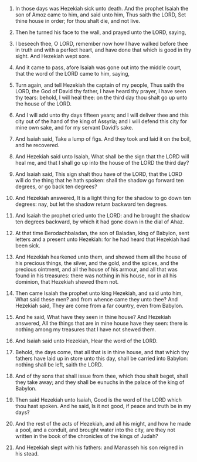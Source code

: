 1. In those days was Hezekiah sick unto death. And the prophet
Isaiah the son of Amoz came to him, and said unto him, Thus saith the
LORD, Set thine house in order; for thou shalt die, and not live.

2. Then he turned his face to the wall, and prayed unto the LORD,
saying,

3. I beseech thee, O LORD, remember now how I have walked
before thee in truth and with a perfect heart, and have done that
which is good in thy sight. And Hezekiah wept sore.

4. And it came to pass, afore Isaiah was gone out into the middle
court, that the word of the LORD came to him, saying,

5. Turn again,
and tell Hezekiah the captain of my people, Thus saith the LORD, the
God of David thy father, I have heard thy prayer, I have seen thy
tears: behold, I will heal thee: on the third day thou shalt go up
unto the house of the LORD.

6. And I will add unto thy days fifteen years; and I will deliver
thee and this city out of the hand of the king of Assyria; and I will
defend this city for mine own sake, and for my servant David’s sake.

7. And Isaiah said, Take a lump of figs. And they took and laid it
on the boil, and he recovered.

8. And Hezekiah said unto Isaiah, What shall be the sign that the
LORD will heal me, and that I shall go up into the house of the LORD
the third day?

9. And Isaiah said, This sign shalt thou have of the
LORD, that the LORD will do the thing that he hath spoken: shall the
shadow go forward ten degrees, or go back ten degrees?

10. And
Hezekiah answered, It is a light thing for the shadow to go down ten
degrees: nay, but let the shadow return backward ten degrees.

11. And Isaiah the prophet cried unto the LORD: and he brought the
shadow ten degrees backward, by which it had gone down in the dial of
Ahaz.

12. At that time Berodachbaladan, the son of Baladan, king of
Babylon, sent letters and a present unto Hezekiah: for he had heard
that Hezekiah had been sick.

13. And Hezekiah hearkened unto them, and shewed them all the house
of his precious things, the silver, and the gold, and the spices, and
the precious ointment, and all the house of his armour, and all that
was found in his treasures: there was nothing in his house, nor in all
his dominion, that Hezekiah shewed them not.

14. Then came Isaiah the prophet unto king Hezekiah, and said unto
him, What said these men? and from whence came they unto thee? And
Hezekiah said, They are come from a far country, even from Babylon.

15. And he said, What have they seen in thine house? And Hezekiah
answered, All the things that are in mine house have they seen: there
is nothing among my treasures that I have not shewed them.

16. And Isaiah said unto Hezekiah, Hear the word of the LORD.

17. Behold, the days come, that all that is in thine house, and that
which thy fathers have laid up in store unto this day, shall be
carried into Babylon: nothing shall be left, saith the LORD.

18. And of thy sons that shall issue from thee, which thou shalt
beget, shall they take away; and they shall be eunuchs in the palace
of the king of Babylon.

19. Then said Hezekiah unto Isaiah, Good is the word of the LORD
which thou hast spoken. And he said, Is it not good, if peace and
truth be in my days?

20. And the rest of the acts of Hezekiah, and
all his might, and how he made a pool, and a conduit, and brought
water into the city, are they not written in the book of the
chronicles of the kings of Judah?

21. And Hezekiah slept with his
fathers: and Manasseh his son reigned in his stead.